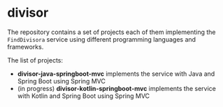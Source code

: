 # divisor
The repository contains a set of projects each of them implementing the `FindDivisora` service 
using different programming languages and frameworks.

The list of projects:
* **divisor-java-springboot-mvc** implements the service with Java and Spring Boot using Spring MVC
* (in progress) **divisor-kotlin-springboot-mvc** implements the service with Kotlin and Spring Boot using Spring MVC